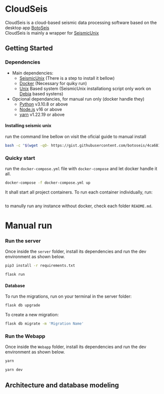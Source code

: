 # CloudSeis

CloudSeis is a cloud-based seismic data processing software based on the desktop app [BotoSeis](https://github.com/botoseis/BotoSeis)
<br />
CloudSeis is mainly a wrapper for [SeismicUnix](https://github.com/JohnWStockwellJr/SeisUnix)

## Getting Started

### Dependencies

 - Main dependencies:
    - [SeismicUnix]() (There is a step to install it bellow)
    - [Docker]() (Necessary for quiky run)
    - [Unix]() Based system (SeismicUnix installationg script only work on [Debia]() based systens)
 - Opcional dependancies, for manual run only (docker handle they)
    - [Python](https://www.python.org/) v3.10.8 or above
    - [Node.js](https://nodejs.org/en) v16 or above
    - [yarn](https://yarnpkg.com/) v1.22.19 or above

#### Installing seismic unix

run the command line bellow on visit the oficial guide to manual install
```bash
bash -c "$(wget -qO- https://gist.githubusercontent.com/botoseis/4ca681cb9ef706c1b8410153c6199cf2/raw/b16ad754839d1ca3657d8e8396db14f5ba791e6b/install_seismic_unix.sh)"
```

### Quicky start
run the `docker-compose.yml` file with `docker-compose` and let docker handle it all. 
```bash
docker-compose -f docker-compose.yml up
```
It shall start all project containers. To run each container individually, run:
```bash
```
to manully run any instance without docker, check each folder `README.md`.




# Manual run
### Run the server

Once inside the `server` folder, install its dependencies and run the dev environment as shown below.
```bash
pip3 install -r requirements.txt
```
```bash
flask run
```


#### Database
To run the migrations, run on your terminal in the server folder:
```bash
flask db upgrade
```
To create a new migration:
```bash
flask db migrate -m 'Migration Name'
```

### Run the Webapp

Once inside the `Webapp` folder, install its dependencies and run the dev environment as shown below.
```bash
yarn
```
```bash
yarn dev
```

## Architecture and database modeling

